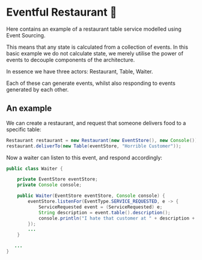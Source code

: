 # Eventful Restaurant :fork_and_knife:
Here contains an example of a restaurant table service modelled using Event Sourcing.

This means that any state is calculated from a collection of events. In this basic example we do not calculate state,
we merely utilise the power of events to decouple components of the architecture.

In essence we have three actors: Restaurant, Table, Waiter.

Each of these can generate events, whilst also responding to events generated by each other.

## An example
We can create a restaurant, and request that someone delivers food to a specific table:
```java
Restaurant restaurant = new Restaurant(new EventStore(), new Console());
restaurant.deliverTo(new Table(eventStore, "Horrible Customer"));
```

Now a waiter can listen to this event, and respond accordingly:
```java
public class Waiter {

    private EventStore eventStore;
    private Console console;

    public Waiter(EventStore eventStore, Console console) {
        eventStore.listenFor(EventType.SERVICE_REQUESTED, e -> {
            ServiceRequested event = (ServiceRequested) e;
            String description = event.table().description();
            console.println("I hate that customer at " + description + "!!!");
        });
        ...
    }

   ...
}
```